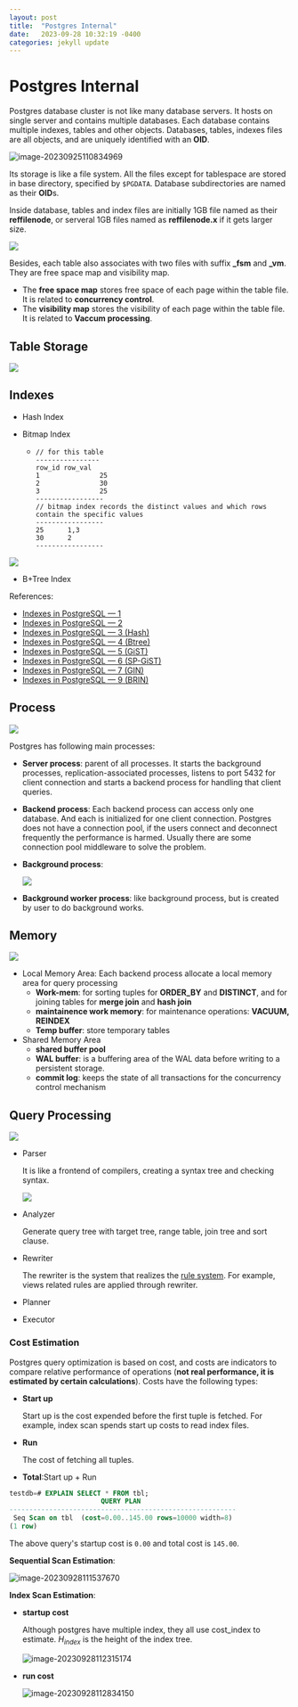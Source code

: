 ```yaml
---
layout: post
title:  "Postgres Internal"
date:   2023-09-28 10:32:19 -0400
categories: jekyll update
---
```

# Postgres Internal

Postgres database cluster is not like many database servers. It hosts on single server and contains multiple databases. Each database contains multiple indexes, tables and other objects. Databases, tables, indexes files are all objects, and are uniquely identified with an **OID**.

![image-20230925110834969](/AveryQi115.github.io/assets/imgs/storage.png)

Its storage is like a file system. All the files except for tablespace are stored in base directory, specified by `$PGDATA`. Database subdirectories are named as their **OID**s.

Inside database, tables and index files are initially 1GB file named as their **reffilenode**, or serveral 1GB files named as **reffilenode.x** if it gets larger size.

![](/AveryQi115.github.io/assets/imgs/reffilenode.jpg)

Besides, each table also associates with two files with suffix **_fsm** and **_vm**. They are free space map and visibility map. 

- The **free space map** stores free space of each page within the table file. It is related to **concurrency control**.
- The **visibility map** stores the visibility of each page within the table file. It is related to **Vaccum processing**.

## Table Storage

![](/AveryQi115.github.io/assets/imgs/heap_file.jpg)

## Indexes

- Hash Index

- Bitmap Index

  - ```
    // for this table
    ----------------
    row_id row_val
    1				25
    2				30
    3				25
    -----------------
    // bitmap index records the distinct values and which rows contain the specific values
    -----------------
    25      1,3
    30      2
    -----------------
    ```

![](/AveryQi115.github.io/assets/imgs/bitmap.png)

- B+Tree Index

References:

- [Indexes in PostgreSQL — 1](https://postgrespro.com/blog/pgsql/3994098)
- [Indexes in PostgreSQL — 2](https://postgrespro.com/blog/pgsql/4161264)
- [Indexes in PostgreSQL — 3 (Hash)](https://postgrespro.com/blog/pgsql/4161321)
- [Indexes in PostgreSQL — 4 (Btree)](https://postgrespro.com/blog/pgsql/4161516)
- [Indexes in PostgreSQL — 5 (GiST)](https://postgrespro.com/blog/pgsql/4175817)
- [Indexes in PostgreSQL — 6 (SP-GiST)](https://habr.com/en/company/postgrespro/blog/446624/)
- [Indexes in PostgreSQL — 7 (GIN)](https://habr.com/en/company/postgrespro/blog/448746/)
- [Indexes in PostgreSQL — 9 (BRIN)](https://habr.com/en/company/postgrespro/blog/452900/)

## Process

![](/AveryQi115.github.io/assets/imgs/processes.jpg)

Postgres has following main processes:

- **Server process**: parent of all processes. It starts the background processes, replication-associated processes, listens to port 5432 for client connection and starts a backend process for handling that client queries.

- **Backend process**: Each backend process can access only one database. And each is initialized for one client connection. Postgres does not have a connection pool, if the users connect and deconnect frequently the performance is harmed. Usually there are some connection pool middleware to solve the problem.

- **Background process**: 

  ![](/AveryQi115.github.io/assets/imgs/bg_processes.jpg)

- **Background worker process**: like background process, but is created by user to do background works.

## Memory

![](/AveryQi115.github.io/assets/imgs/memory.png)

- Local Memory Area: Each backend process allocate a local memory area for query processing
  - **Work-mem**: for sorting tuples for **ORDER_BY** and **DISTINCT**, and for joining tables for **merge join** and **hash join**
  - **maintainence work memory**: for maintenance operations: **VACUUM, REINDEX**
  - **Temp buffer**: store temporary tables
- Shared Memory Area
  - **shared buffer pool**
  - **WAL buffer**: is a buffering area of the WAL data before writing to a persistent storage.
  - **commit log**: keeps the state of all transactions for the concurrency control mechanism

## Query Processing

![](/AveryQi115.github.io/assets/imgs/query.png)

- Parser

  It is like a frontend of compilers, creating a syntax tree and checking syntax.

  ![](/AveryQi115.github.io/assets/imgs/parser.png)

- Analyzer

  Generate query tree with target tree, range table, join tree and sort clause.

- Rewriter

  The rewriter is the system that realizes the [rule system](http://www.postgresql.org/docs/current/static/rules.html). For example, views related rules are applied through rewriter.

- Planner

- Executor

### Cost Estimation

Postgres query optimization is based on cost, and costs are indicators to compare relative performance of operations (**not real performance, it is estimated by certain calculations**). Costs have the following types:

- **Start up**

  Start up is the cost expended before the first tuple is fetched. For example, index scan spends start up costs to read index files.

- **Run**

  The cost of fetching all tuples.

- **Total**:Start up + Run

```sql
testdb=# EXPLAIN SELECT * FROM tbl;
                       QUERY PLAN                        
---------------------------------------------------------
 Seq Scan on tbl  (cost=0.00..145.00 rows=10000 width=8)
(1 row)
```

The above query's startup cost is `0.00` and total cost is `145.00`.

**Sequential Scan Estimation**:

![image-20230928111537670](/AveryQi115.github.io/assets/imgs/seqscan_run_cost.png)

**Index Scan Estimation**:

- **startup cost**

  Although postgres have multiple index, they all use cost_index to estimate. $H_{index}$ is the height of the index tree.

  ![image-20230928112315174](/AveryQi115.github.io/assets/imgs/index_startup.png)

- **run cost**

  ![image-20230928112834150](/AveryQi115.github.io/assets/imgs/index_run_cost.png)

